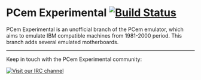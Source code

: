 # PCem Experimental [![Build Status](http://citadel.rol.im:8080/job/PCem-Experimental/badge/icon)](http://citadel.rol.im:8080/job/PCem-Experimental)
PCem Experimental is an unofficial branch of the PCem emulator, which aims to emulate IBM compatible machines from 1981-2000 period. This branch adds several emulated motherboards.

---
Keep in touch with the PCem Experimental community:

[![Visit our IRC channel](https://kiwiirc.com/buttons/irc.rol.im/pcem-x.png)](https://kiwiirc.com/client/irc.rol.im/?nick=pcem|?#pcem-x)
